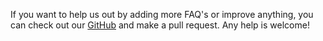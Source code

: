 If you want to help us out by adding more FAQ's or improve anything, you can check out our [GitHub](https://github.com/Partur1/fh-faq) and make a pull request. Any help is welcome!
